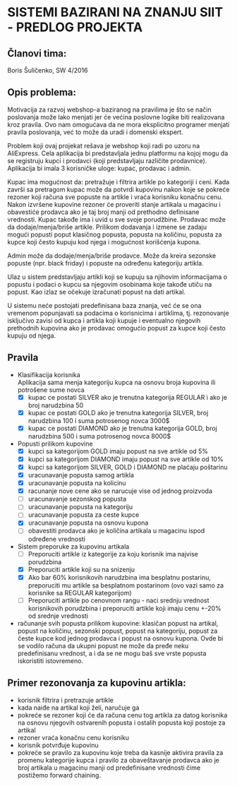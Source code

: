 
# SISTEMI BAZIRANI NA ZNANJU SIIT - PREDLOG PROJEKTA

## Članovi tima:
Boris Šuličenko, SW 4/2016

## Opis problema:
Motivacija za razvoj webshop-a baziranog na pravilima je što se način poslovanja može lako menjati jer će većina poslovne logike biti realizovana kroz pravila. Ovo nam omogućava da ne mora eksplicitno programer menjati pravila poslovanja, već to može da uradi i domenski ekspert.

Problem koji ovaj projekat rešava je webshop koji radi po uzoru na AliExpress. Cela aplikacija bi predstavljala jednu platformu na kojoj mogu da se registruju kupci i prodavci (koji predstavljaju različite prodavnice). Aplikacija bi imala 3 korisničke uloge: kupac, prodavac i admin.

Kupac ima mogućnost da: pretražuje i filtrira artikle po kategoriji i ceni. Kada završi sa pretragom kupac može da potvrdi kupovinu nakon koje se pokreće rezoner koji računa sve popuste na artikle i vraća korisniku konačnu cenu. Nakon izvršene kupovine rezoner će proveriti stanje artikala u magacinu i obavestiće prodavca ako je taj broj manji od prethodno definisane vrednosti. Kupac takođe ima i uvid u sve svoje porudžbine.
Prodavac može da dodaje/menja/briše artikle. Prilikom dodavanja i izmene se zadaju mogući popusti poput klasičnog popusta, popusta na količinu, popusta za kupce koji često kupuju kod njega i mogućnost korišćenja kupona.

Admin može da dodaje/menja/briše prodavce. Može da kreira sezonske popuste (npr. black friday) i popuste na određenu kategoriju artikla.

Ulaz u sistem predstavljaju artikli koji se kupuju sa njihovim informacijama o popustu i podaci o kupcu sa njegovim osobinama koje takođe utiču na popust. Kao izlaz se očekuje izračunati popust na dati artikal.

U sistemu neće postojati predefinisana baza znanja, već će se ona vremenom popunjavati sa podacima o korisnicima i artiklima, tj. rezonovanje isključivo zavisi od kupca i artikla koji kupuje i eventualno njegovih prethodnih kupovina ako je prodavac omogućio popust za kupce koji često kupuju od njega.
	
## Pravila
- Klasifikacija korisnika  
	Aplikacija sama menja kategoriju kupca na osnovu broja kupovina ili potrošene sume novca
	- [x] kupac ce postati SILVER ako je trenutna kategorija REGULAR i ako je broj narudzbina 50
	- [x] kupac ce postati GOLD ako je trenutna kategorija SILVER, broj narudzbina 100 i suma potrosenog novca 3000$
	- [x] kupac ce postati DIAMOND ako je trenutna kategorija GOLD, broj narudzbina 500 i suma potrosenog novca 8000$

- Popusti prilikom kupovine
	- [x] kupci sa kategorijom GOLD imaju popust na sve artikle od 5%
	- [x] kupci sa kategorijom DIAMOND imaju popust na sve artikle od 10%
	- [x] kupci sa kategorijom SILVER, GOLD i DIAMOND ne plaćaju poštarinu
	- [x] uracunavanje popusta samog artikla
	- [x] uracunavanje popusta na kolicinu
	- [x] racunanje nove cene ako se narucuje vise od jednog proizvoda
	- [ ] uracunavanje sezonskog popusta
	- [ ] uracunavanje popusta na kategoriju
	- [ ] uracunavanje popusta za ceste kupce
	- [x] uracunavanje popusta na osnovu kupona
	- [ ] obavestiti prodavca ako je količina artikala u magacinu ispod određene vrednosti

- Sistem preporuke za kupovinu artikala
	- [ ] Preporuciti artikle iz kategorije za koju korisnik ima najvise porudzbina
	- [x] Preporuciti artikle koji su na snizenju
	- [x] Ako bar 60% korisnikovih narudzbina ima besplatnu postarinu, preporuciti mu artikle sa besplatnom postarinom (ovo vazi samo za korisnike sa REGULAR kategorijom) 
	- [ ] Preporuciti artikle po cenovnom rangu - naci srednju vrednost korisnikovih porudzbina i preporuciti artikle koji imaju cenu +-20% od srednje vrednosti

- računanje svih popusta prilikom kupovine: klasičan popust na artikal, popust na količinu, sezonski popust, popust na kategoriju, popust za česte kupce kod jednog prodavca i popust na osnovu kupona. Ovde bi se vodilo računa da ukupni popust ne može da pređe neku predefinisanu vrednost, a i da se ne mogu baš sve vrste popusta iskoristiti istovremeno.

## Primer rezonovanja za kupovinu artikla:
- korisnik filtrira i pretrazuje artikle
- kada naiđe na artikal koji želi, naručuje ga
- pokreće se rezoner koji će da računa cenu tog artikla za datog korisnika na osnovu njegovih ostvarenih popusta i ostalih popusta koji postoje za artikal
- rezoner vraća konačnu cenu korisniku
- korisnik potvrđuje kupovinu
- pokreće se pravilo za kupovinu koje treba da kasnije aktivira pravila za promenu kategorije kupca i pravilo za obaveštavanje prodavca ako je broj artikala u magacinu manji od predefinisane vrednosti čime postižemo forward chaining.


